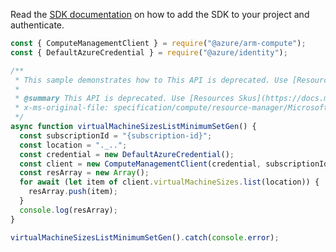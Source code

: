 Read the [SDK documentation](https://github.com/Azure/azure-sdk-for-js/blob/%40azure%2Farm-compute_19.0.0/sdk/compute/arm-compute/README.md) on how to add the SDK to your project and authenticate.

```javascript
const { ComputeManagementClient } = require("@azure/arm-compute");
const { DefaultAzureCredential } = require("@azure/identity");

/**
 * This sample demonstrates how to This API is deprecated. Use [Resources Skus](https://docs.microsoft.com/rest/api/compute/resourceskus/list)
 *
 * @summary This API is deprecated. Use [Resources Skus](https://docs.microsoft.com/rest/api/compute/resourceskus/list)
 * x-ms-original-file: specification/compute/resource-manager/Microsoft.Compute/stable/2022-03-01/ComputeRP/examples/computeRPCommonExamples/VirtualMachineSizes_List_MinimumSet_Gen.json
 */
async function virtualMachineSizesListMinimumSetGen() {
  const subscriptionId = "{subscription-id}";
  const location = "._..";
  const credential = new DefaultAzureCredential();
  const client = new ComputeManagementClient(credential, subscriptionId);
  const resArray = new Array();
  for await (let item of client.virtualMachineSizes.list(location)) {
    resArray.push(item);
  }
  console.log(resArray);
}

virtualMachineSizesListMinimumSetGen().catch(console.error);
```
